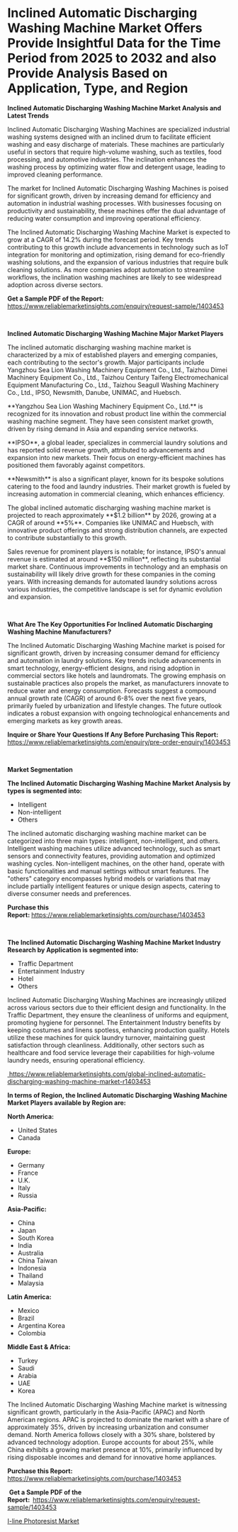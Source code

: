<p><h1>Inclined Automatic Discharging Washing Machine Market Offers Provide Insightful Data for the Time Period from 2025 to 2032 and also Provide Analysis Based on Application, Type, and Region</h1></p><p><strong>Inclined Automatic Discharging Washing Machine Market Analysis and Latest Trends</strong></p>
<p><p>Inclined Automatic Discharging Washing Machines are specialized industrial washing systems designed with an inclined drum to facilitate efficient washing and easy discharge of materials. These machines are particularly useful in sectors that require high-volume washing, such as textiles, food processing, and automotive industries. The inclination enhances the washing process by optimizing water flow and detergent usage, leading to improved cleaning performance.</p><p>The market for Inclined Automatic Discharging Washing Machines is poised for significant growth, driven by increasing demand for efficiency and automation in industrial washing processes. With businesses focusing on productivity and sustainability, these machines offer the dual advantage of reducing water consumption and improving operational efficiency.</p><p>The Inclined Automatic Discharging Washing Machine Market is expected to grow at a CAGR of 14.2% during the forecast period. Key trends contributing to this growth include advancements in technology such as IoT integration for monitoring and optimization, rising demand for eco-friendly washing solutions, and the expansion of various industries that require bulk cleaning solutions. As more companies adopt automation to streamline workflows, the inclination washing machines are likely to see widespread adoption across diverse sectors.</p></p>
<p><strong>Get a Sample PDF of the Report:&nbsp;</strong> <a href="https://www.reliablemarketinsights.com/enquiry/request-sample/1403453?utm_campaign=2930&utm_medium=2&utm_source=Github&utm_content=ia&utm_term=28032025&utm_id=inclined-automatic-discharging-washing-machine">https://www.reliablemarketinsights.com/enquiry/request-sample/1403453</a></p>
<p>&nbsp;</p>
<p><strong>Inclined Automatic Discharging Washing Machine Major Market Players</strong></p>
<p><p>The inclined automatic discharging washing machine market is characterized by a mix of established players and emerging companies, each contributing to the sector's growth. Major participants include Yangzhou Sea Lion Washing Machinery Equipment Co., Ltd., Taizhou Dimei Machinery Equipment Co., Ltd., Taizhou Century Taifeng Electromechanical Equipment Manufacturing Co., Ltd., Taizhou Seagull Washing Machinery Co., Ltd., IPSO, Newsmith, Danube, UNIMAC, and Huebsch.</p><p>**Yangzhou Sea Lion Washing Machinery Equipment Co., Ltd.** is recognized for its innovation and robust product line within the commercial washing machine segment. They have seen consistent market growth, driven by rising demand in Asia and expanding service networks. </p><p>**IPSO**, a global leader, specializes in commercial laundry solutions and has reported solid revenue growth, attributed to advancements and expansion into new markets. Their focus on energy-efficient machines has positioned them favorably against competitors.</p><p>**Newsmith** is also a significant player, known for its bespoke solutions catering to the food and laundry industries. Their market growth is fueled by increasing automation in commercial cleaning, which enhances efficiency.</p><p>The global inclined automatic discharging washing machine market is projected to reach approximately **$1.2 billion** by 2026, growing at a CAGR of around **5%**. Companies like UNIMAC and Huebsch, with innovative product offerings and strong distribution channels, are expected to contribute substantially to this growth.</p><p>Sales revenue for prominent players is notable; for instance, IPSO's annual revenue is estimated at around **$150 million**, reflecting its substantial market share. Continuous improvements in technology and an emphasis on sustainability will likely drive growth for these companies in the coming years. With increasing demands for automated laundry solutions across various industries, the competitive landscape is set for dynamic evolution and expansion.</p></p>
<p>&nbsp;</p>
<p><strong>What Are The Key Opportunities For Inclined Automatic Discharging Washing Machine Manufacturers?</strong></p>
<p><p>The Inclined Automatic Discharging Washing Machine market is poised for significant growth, driven by increasing consumer demand for efficiency and automation in laundry solutions. Key trends include advancements in smart technology, energy-efficient designs, and rising adoption in commercial sectors like hotels and laundromats. The growing emphasis on sustainable practices also propels the market, as manufacturers innovate to reduce water and energy consumption. Forecasts suggest a compound annual growth rate (CAGR) of around 6-8% over the next five years, primarily fueled by urbanization and lifestyle changes. The future outlook indicates a robust expansion with ongoing technological enhancements and emerging markets as key growth areas.</p></p>
<p><strong>Inquire or Share Your Questions If Any Before Purchasing This Report:</strong> <a href="https://www.reliablemarketinsights.com/enquiry/pre-order-enquiry/1403453?utm_campaign=2930&utm_medium=2&utm_source=Github&utm_content=ia&utm_term=28032025&utm_id=inclined-automatic-discharging-washing-machine">https://www.reliablemarketinsights.com/enquiry/pre-order-enquiry/1403453</a></p>
<p>&nbsp;</p>
<p><strong>Market Segmentation</strong></p>
<p><strong>The Inclined Automatic Discharging Washing Machine Market Analysis by types is segmented into:</strong></p>
<p><ul><li>Intelligent</li><li>Non-intelligent</li><li>Others</li></ul></p>
<p><p>The inclined automatic discharging washing machine market can be categorized into three main types: intelligent, non-intelligent, and others. Intelligent washing machines utilize advanced technology, such as smart sensors and connectivity features, providing automation and optimized washing cycles. Non-intelligent machines, on the other hand, operate with basic functionalities and manual settings without smart features. The "others" category encompasses hybrid models or variations that may include partially intelligent features or unique design aspects, catering to diverse consumer needs and preferences.</p></p>
<p><strong>Purchase this Report:&nbsp;</strong><a href="https://www.reliablemarketinsights.com/purchase/1403453?utm_campaign=2930&utm_medium=2&utm_source=Github&utm_content=ia&utm_term=28032025&utm_id=inclined-automatic-discharging-washing-machine">https://www.reliablemarketinsights.com/purchase/1403453</a></p>
<p>&nbsp;</p>
<p><strong>The Inclined Automatic Discharging Washing Machine Market Industry Research by Application is segmented into:</strong></p>
<p><ul><li>Traffic Department</li><li>Entertainment Industry</li><li>Hotel</li><li>Others</li></ul></p>
<p><p>Inclined Automatic Discharging Washing Machines are increasingly utilized across various sectors due to their efficient design and functionality. In the Traffic Department, they ensure the cleanliness of uniforms and equipment, promoting hygiene for personnel. The Entertainment Industry benefits by keeping costumes and linens spotless, enhancing production quality. Hotels utilize these machines for quick laundry turnover, maintaining guest satisfaction through cleanliness. Additionally, other sectors such as healthcare and food service leverage their capabilities for high-volume laundry needs, ensuring operational efficiency.</p></p>
<p><a href="https://www.reliablemarketinsights.com/global-inclined-automatic-discharging-washing-machine-market-r1403453?utm_campaign=2930&utm_medium=2&utm_source=Github&utm_content=ia&utm_term=28032025&utm_id=inclined-automatic-discharging-washing-machine">&nbsp;https://www.reliablemarketinsights.com/global-inclined-automatic-discharging-washing-machine-market-r1403453</a></p>
<p><strong>In terms of Region, the Inclined Automatic Discharging Washing Machine Market Players available by Region are:</strong></p>
<p>
    <p> <strong> North America: </strong>
        <ul>
            <li>United States</li>
            <li>Canada</li>
        </ul>
        </p> 
    <p> <strong> Europe: </strong>
        <ul>
            <li>Germany</li>
            <li>France</li>
            <li>U.K.</li>
            <li>Italy</li>
            <li>Russia</li>
        </ul>
        </p> 
    <p> <strong> Asia-Pacific: </strong>
        <ul>
            <li>China</li>
            <li>Japan</li>
            <li>South Korea</li>
            <li>India</li>
            <li>Australia</li>
            <li>China Taiwan</li>
            <li>Indonesia</li>
            <li>Thailand</li>
            <li>Malaysia</li>
        </ul>
        </p> 
    <p> <strong> Latin America: </strong>
        <ul>
            <li>Mexico</li>
            <li>Brazil</li>
            <li>Argentina Korea</li>
            <li>Colombia</li>
        </ul>
        </p> 
    <p> <strong> Middle East & Africa: </strong>
        <ul>
            <li>Turkey</li>
            <li>Saudi</li>
            <li>Arabia</li>
            <li>UAE</li>
            <li>Korea</li>
        </ul>
    </p>
    </p>
<p><p>The Inclined Automatic Discharging Washing Machine market is witnessing significant growth, particularly in the Asia-Pacific (APAC) and North American regions. APAC is projected to dominate the market with a share of approximately 35%, driven by increasing urbanization and consumer demand. North America follows closely with a 30% share, bolstered by advanced technology adoption. Europe accounts for about 25%, while China exhibits a growing market presence at 10%, primarily influenced by rising disposable incomes and demand for innovative home appliances.</p></p>
<p><strong>Purchase this Report: </strong><a href="https://www.reliablemarketinsights.com/purchase/1403453?utm_campaign=2930&utm_medium=2&utm_source=Github&utm_content=ia&utm_term=28032025&utm_id=inclined-automatic-discharging-washing-machine">https://www.reliablemarketinsights.com/purchase/1403453</a></p>
<p>&nbsp;<strong>Get a Sample PDF of the Report:&nbsp;&nbsp;</strong><a href="https://www.reliablemarketinsights.com/enquiry/request-sample/1403453?utm_campaign=2930&utm_medium=2&utm_source=Github&utm_content=ia&utm_term=28032025&utm_id=inclined-automatic-discharging-washing-machine">https://www.reliablemarketinsights.com/enquiry/request-sample/1403453</a></p>
<p><strong></strong></p>
<p><p><a href="https://github.com/manesros8/Market-Research-Report-List-1/blob/main/i-line-photoresist-market.md?utm_campaign=2930&utm_medium=2&utm_source=Github&utm_content=ia&utm_term=28032025&utm_id=inclined-automatic-discharging-washing-machine">I-line Photoresist Market</a></p></p>